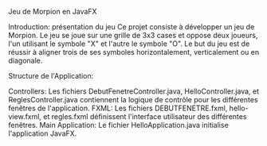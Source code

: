 Jeu de Morpion en JavaFX

Introduction:
présentation du jeu
Ce projet consiste à développer un jeu de Morpion. Le jeu se joue sur une grille de 3x3 cases et oppose deux joueurs, l'un utilisant le symbole "X" et l'autre le symbole "O". Le but du jeu est de réussir à aligner trois de ses symboles horizontalement, verticalement ou en diagonale.


Structure de l'Application:

Controllers: Les fichiers DebutFenetreController.java, HelloController.java, et ReglesController.java contiennent la logique de contrôle pour les différentes fenêtres de l'application.
FXML: Les fichiers DEBUTFENETRE.fxml, hello-view.fxml, et regles.fxml définissent l'interface utilisateur des différentes fenêtres.
Main Application: Le fichier HelloApplication.java initialise l'application JavaFX.


